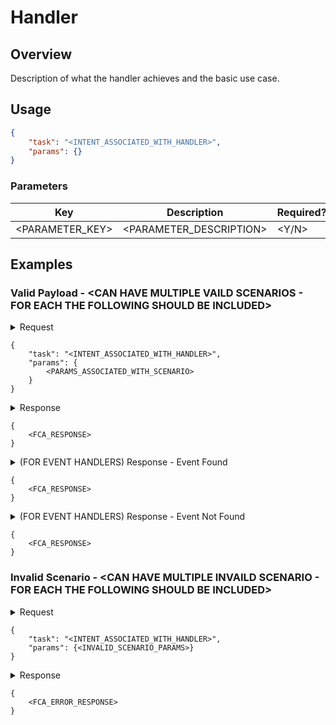 # Handler

## Overview

Description of what the handler achieves and the basic use case.

## Usage

```json
{
    "task": "<INTENT_ASSOCIATED_WITH_HANDLER>",
    "params": {}
}
```

### Parameters

| Key               | Description             | Required? |
|-------------------|-------------------------|-----------|
| <PARAMETER_KEY>   | <PARAMETER_DESCRIPTION> | <Y/N>     |

## Examples

### Valid Payload - <CAN HAVE MULTIPLE VAILD SCENARIOS - FOR EACH THE FOLLOWING SHOULD BE INCLUDED>

<details>
    <summary>Request</summary>
</details>

    {
        "task": "<INTENT_ASSOCIATED_WITH_HANDLER>",
        "params": {
            <PARAMS_ASSOCIATED_WITH_SCENARIO>
        }
    }

<details>
    <summary>Response</summary>
</details>

    {
        <FCA_RESPONSE>
    }
<details>
    <summary>(FOR EVENT HANDLERS) Response - Event Found</summary>
</details>

    {
        <FCA_RESPONSE>
    }
<details>
    <summary>(FOR EVENT HANDLERS) Response - Event Not Found</summary>
</details>

    {
        <FCA_RESPONSE>
    }

### Invalid Scenario - <CAN HAVE MULTIPLE INVAILD SCENARIO - FOR EACH THE FOLLOWING SHOULD BE INCLUDED>

<details>
    <summary>Request</summary>
</details>

    {
        "task": "<INTENT_ASSOCIATED_WITH_HANDLER>",
        "params": {<INVALID_SCENARIO_PARAMS>}
    }

<details>
    <summary>Response</summary>
</details>

    {
        <FCA_ERROR_RESPONSE>
    }
